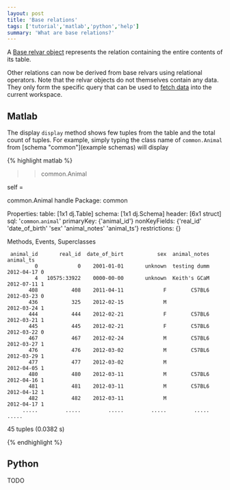 ```yaml
---
layout: post
title: 'Base relations'
tags: ['tutorial','matlab','python','help']
summary: 'What are base relations?'
---
```


A [Base relvar object](/2015/05/05/baserelvars/) represents the relation containing the entire contents of its table. 

Other relations can now be derived from base relvars using relational operators. Note that the relvar objects do not themselves contain any data. They only form the specific query that can be  used to [fetch data](/2015/05/05/fetchingdata/) into the current workspace.


## Matlab

The display `display` method shows few tuples from the table and the total count of tuples.  For example, simply typing the class name of `common.Animal` from [schema "common"](example schemas) will display

{% highlight matlab %}
>> common.Animal

self = 

  common.Animal handle
  Package: common

  Properties:
           table: [1x1 dj.Table]
          schema: [1x1 dj.Schema]
          header: [6x1 struct]
             sql: '`common`.`animal`'
      primaryKey: {'animal_id'}
    nonKeyFields: {'real_id'  'date_of_birth'  'sex'  'animal_notes'  'animal_ts'}
    restrictions: {}

  Methods, Events, Superclasses


     animal_id       real_id  date_of_birt           sex  animal_notes     animal_ts
             0             0    2001-01-01       unknown  testing dumm  2012-04-17 0
             4   10575:33922    0000-00-00       unknown  Keith's GCaM  2012-07-11 1
           408           408    2011-04-11             F        C57BL6  2012-03-23 0
           436           325    2012-02-15             M                2012-03-24 1
           444           444    2012-02-21             F        C57BL6  2012-03-21 1
           445           445    2012-02-21             F        C57BL6  2012-03-22 0
           467           467    2012-02-24             M        C57BL6  2012-03-27 1
           476           476    2012-03-02             M        C57BL6  2012-03-29 1
           477           477    2012-03-02             M                2012-04-05 1
           480           480    2012-03-11             M        C57BL6  2012-04-16 1
           481           481    2012-03-11             M        C57BL6  2012-04-12 1
           482           482    2012-03-11             M                2012-04-17 1
         .....         .....         .....         .....         .....         .....
45 tuples (0.0382 s)

{% endhighlight %}

## Python

TODO